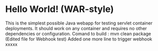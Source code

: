 Hello World! (WAR-style)
===============

This is the simplest possible Java webapp for testing servlet container deployments.  It should work on any container and requires no other dependencies or configuration.
Comand to build : mvn clean package (Edited file for Webhook test)
Added one more line to trigger webhook
xxxxx
